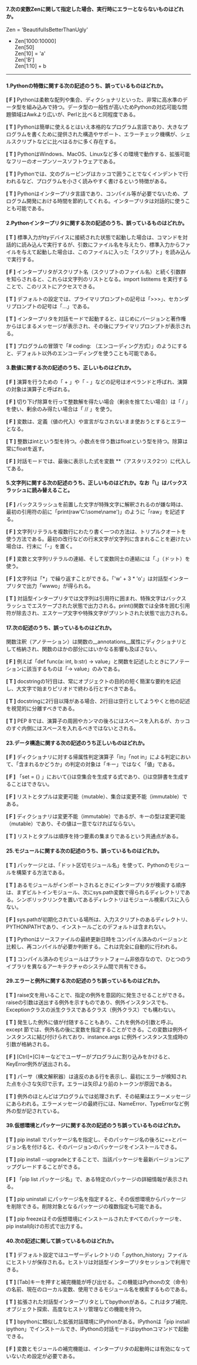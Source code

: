 #### 7.次の変数Zenに関して指定した場合、実行時にエラーとならないものはどれか。

Zen = 'BeautifulIsBetterThanUgly' <br/>

* Zen[1000:10000] <br/>
 Zen[50] <br/>
 Zen[10] = 'a' <br/>
 Zen['B'] <br/>
 Zen[1:10] + b <br/>

---
#### 1.Pythonの特徴に関する次の記述のうち、誤っているものはどれか。
**[ F ]** Pythonは柔軟な配列や集合、ディクショナリといった、非常に高水準のデータ型を組み込みで持つ。データ型の一般性が高いためPythonの対応可能な問題領域はAwkより広いが、Perlと比べると同程度である。
 
**[ T ]** Pythonは簡単に使えるとはいえ本格的なプログラム言語であり、大きなプログラムを書くために提供された構造やサポート、エラーチェック機構が、シェルスクリプトなどに比べはるかに多く存在する。
 
**[ T ]** PythonはWindows、MacOS、Linuxなど多くの環境で動作する、拡張可能なフリーのオープンソースソフトウェアである。
 
**[ T ]** Pythonでは、文のグルーピングはカッコで囲うことでなくインデントで行われるなど、プログラムを小さく読みやすく書けるという特徴がある。
 
**[ T ]** Pythonはインタープリタ言語であり、コンパイル等が必要でないため、プログラム開発における時間を節約してくれる。インタープリタは対話的に使うことも可能である。
 
 #### 2.Pythonインタープリタに関する次の記述のうち、誤っているものはどれか。
**[ T ]** 標準入力がttyデバイスに接続された状態で起動した場合は、コマンドを対話的に読み込んで実行するが、引数にファイル名を与えたり、標準入力からファイルを与えて起動した場合は、このファイルに入った「スクリプト」を読み込んで実行する。
 
**[ F ]** インタープリタがスクリプト名（スクリプトのファイル名）と続く引数群を知らされると、これらは文字列のリストとなる。import listitems を実行することで、このリストにアクセスできる。

**[ T ]** デフォルトの設定では、プライマリプロンプトの記号は「>>>」、セカンダリプロンプトの記号は「…」である。
 
**[ T ]** インタープリタを対話モードで起動すると、はじめにバージョンと著作権からはじまるメッセージが表示され、その後にプライマリプロンプトが表示される。
 
**[ T ]** プログラムの冒頭で「# coding: （エンコーディング方式）」のようにすると、デフォルト以外のエンコーディングを使うことも可能である。
  
#### 3.数値に関する次の記述のうち、正しいものはどれか。
**[ F ]** 演算を行うための「 + 」や「 - 」などの記号はオペランドと呼ばれ、演算の対象は演算子と呼ばれる。
 
**[ F ]**  切り下げ除算を行って整数解を得たい場合（剰余を捨てたい場合）は「 / 」を使い、剰余のみ得たい場合は「 // 」を使う。
 
**[ F ]**  変数は、定義（値の代入）や宣言がなされないまま使おうとするとエラーとなる。
 
**[ T ]** 整数はintという型を持つ。小数点を伴う数はfloatという型を持つ。除算は常にfloatを返す。
 
**[ F ]**  対話モードでは、最後に表示した式を変数 **（アスタリスク2つ）に代入してある。
 
 #### 5.文字列に関する次の記述のうち、正しいものはどれか。なお「\」はバックスラッシュに読み替えること。
**[ F ]** バックスラッシュを前置した文字が特殊文字に解釈されるのが嫌な時は、最初の引用符の前に「print(raw'C:\some\name')」のように「raw」を記述する。
 
**[ F ]** 文字列リテラルを複数行にわたり書く一つの方法は、トリプルクオートを使う方法である。最初の改行などの行末文字が文字列に含まれることを避けたい場合は、行末に「-」を置く。
 
**[ F ]** 変数と文字列リテラルの連結、そして変数同士の連結には「.」（ドット）を使う。
 
**[ F ]** 文字列は「*」で繰り返すことができる。「'w' + 3 * 'o'」は対話型インタープリタで出力「wwwo」が得られる。
 
**[ T ]**  対話型インタープリタでは文字列は引用符に囲まれ、特殊文字はバックスラッシュでエスケープされた状態で出力される。print()関数では全体を囲む引用符が除去され、エスケープ文字や特殊文字がプリントされた状態で出力される。
 
 #### 17.次の記述のうち、誤っているものはどれか。
 関数注釈（アノテーション）は関数の__annotations__属性にディクショナリとして格納され、関数のほかの部分にはいかなる影響も及ぼさない。
 
**[ F ]** 例えば「def func(a: int, b:str) -> value」と関数を記述したときにアノテーションに該当するものは「-> value」のみである。
 
**[ T ]** docstringの1行目は、常にオブジェクトの目的の短く簡潔な要約を記述し、大文字で始まりピリオドで終わる行とすべきである。
 
**[ T ]** docstringに2行目以降がある場合、2行目は空行としてようやくと他の記述を視覚的に分離すべきである。
 
**[ T ]** PEP 8では、演算子の周囲やカンマの後ろにはスペースを入れるが、カッコのすぐ内側にはスペースを入れるべきではないとされる。
 
 #### 23.データ構造に関する次の記述のうち正しいものはどれか。
**[ F ]**  ディクショナリに対する帰属性判定演算子「in」「not in」による判定において、「含まれるかどうか」の判定の対象は「キー」ではなく「値」である。

**[ F ]**  「set = {} 」において{}は空集合を生成する式であり、{}は空辞書を生成することはできない。

**[ F ]**  リストとタプルは変更可能（mutable）、集合は変更不能（immutable）である。

**[ F ]**  ディクショナリは変更不能（immutable）であるが、キーの型は変更可能（mutable）であり、その値は一意でなければならない。

**[ T ]**  リストとタプルは順序を持つ要素の集まりであるという共通点がある。
 
 #### 25.モジュールに関する次の記述のうち、誤っているものはどれか。
**[ T ]**  パッケージとは、「ドット区切モジュール名」を使って、Pythonのモジュールを構築する方法である。

**[ T ]**  あるモジュールがインポートされるときにインタープリタが検索する順序は、まずビルトインモジュール、次にsys.path変数で得られるディレクトリである。シンボリックリンクを置いてあるディレクトリはモジュール検索パスに入らない。

**[ F ]**  sys.pathが初期化されている場所は、入力スクリプトのあるディレクトリ、PYTHONPATHであり、インストールごとのデフォルトは含まれない。

**[ T ]** Pythonはソースファイルの最終更新日時をコンパイル済みのバージョンと比較し、再コンパイルが必要か判断する。これは完全に自動的に行われる。

**[ T ]** コンパイル済みのモジュールはプラットフォーム非依存なので、ひとつのライブラリを異なるアーキテクチャのシステム間で共有できる。
 
 #### 29.エラーと例外に関する次の記述のうち誤っているものはどれか。
**[ T ]**  raise文を用いることで、指定の例外を意図的に発生させることができる。raiseの引数は送出する例外を示すものであり、例外インスタンスでも、Exceptionクラスの派生クラスであるクラス（例外クラス）でも構わない。

**[ T ]**  発生した例外に値が付随することもあり、これを例外の引数と呼ぶ。except 節では、例外名の後に変数を指定することができる。この変数は例外インスタンスに結び付けられており、instance.args に例外インスタンス生成時の引数が格納される。

**[ F ]** [Ctrl]+[C]キーなどでユーザーがプログラムに割り込みをかけると、KeyError例外が送出される。

**[ T ]**  パーサ（構文解釈器）は違反のある行を表示し、最初にエラーが検知された点を小さな矢印で示す。エラーは矢印より前のトークンが原因である。

**[ T ]**  例外のほとんどはプログラムでは処理されず、その結果はエラーメッセージにあらわれる。エラーメッセージの最終行には、NameError、TypeErrorなど例外の型が記されている。

#### 39.仮想環境とパッケージに関する次の記述のうち誤っているものはどれか。
**[ T ]** pip install でパッケージ名を指定し、そのパッケージ名の後ろに==とバージョン名を付けると、そのバージョンのパッケージをインストールできる。

**[ T ]** pip install --upgradeとすることで、当該パッケージを最新バージョンにアップグレードすることができる。

**[ F ]**  「pip list パッケージ名」で、ある特定のパッケージの詳細情報が表示される。

**[ T ]** pip uninstall にパッケージ名を指定すると、その仮想環境からパッケージを削除できる。削除対象となるパッケージの複数指定も可能である。

**[ T ]** pip freezeはその仮想環境にインストールされたすべてのパッケージを、pip install向けの形式で出力する。
 
 #### 40.次の記述に関して誤っているものはどれか。
**[ T ]**  デフォルト設定ではユーザーディレクトリの「.python_history」ファイルにヒストリが保存される。ヒストリは対話型インタープリタセッションで利用できる。

**[ T ]**  [Tab]キーを押すと補完機能が呼び出せる。この機能はPythonの文（命令）の名前、現在のローカル変数、使用できるモジュール名を検索するものである。

**[ T ]**  拡張された対話型インタープリタとしてbpythonがある。これはタブ補完、オブジェクト探索、高度なヒストリ管理などの機能を持つ。

**[ T ]**  bpythonに類似した拡張対話環境にIPythonがある。IPythonは「pip install ipython」でインストールでき、IPythonの対話モードはipythonコマンドで起動できる。

**[ F ]**  変数とモジュールの補完機能は、インタープリタの起動時には有効になっていないため設定が必要である。
